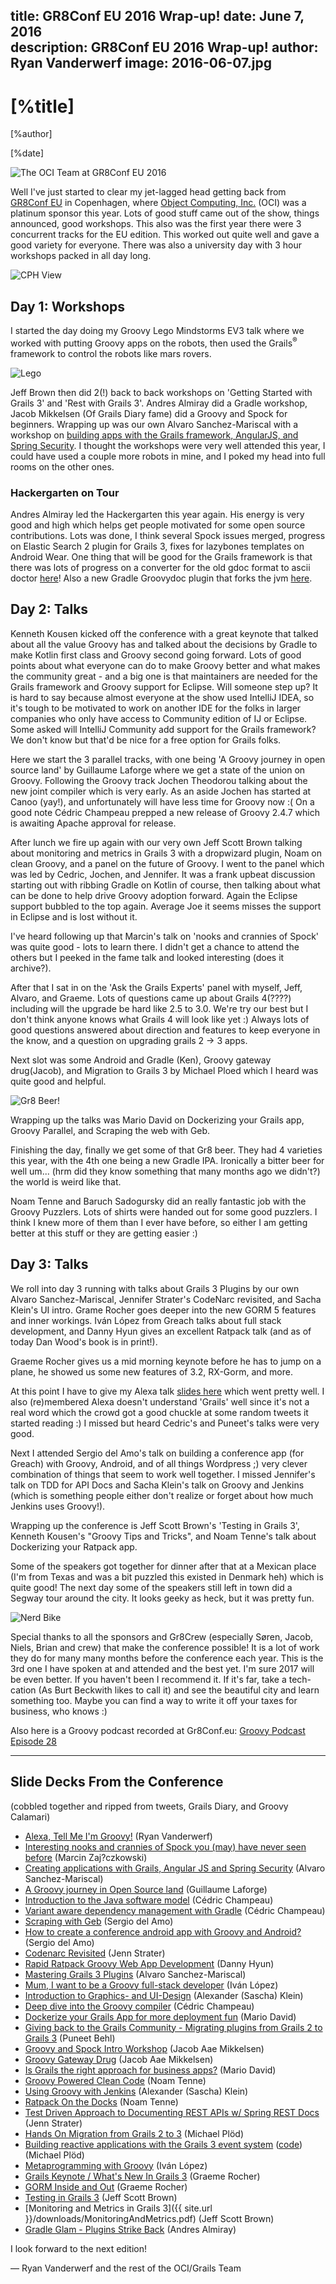 title: GR8Conf EU 2016 Wrap-up!
date: June 7, 2016  
description: GR8Conf EU 2016 Wrap-up!
author: Ryan Vanderwerf
image: 2016-06-07.jpg   
---

# [%title]

[%author]

[%date] 

![The OCI Team at GR8Conf EU 2016](2016-06-07-img01.jpg)

Well I've just started to clear my jet-lagged head getting back from [GR8Conf EU](http://gr8conf.eu/) in Copenhagen, where [Object Computing, Inc.](https://objectcomputing.com/) (OCI) was a platinum sponsor this year. Lots of good stuff came out of the show, things announced, good workshops. This also was the first year there were 3 concurrent tracks for the EU edition. This worked out quite well and gave a good variety for everyone. There was also a university day with 3 hour workshops packed in all day long.

![CPH View](2016-06-07-img02.jpg)

## Day 1: Workshops

I started the day doing my Groovy Lego Mindstorms EV3 talk where we worked with putting Groovy apps on the robots, then used the Grails<sup>&reg;</sup> framework to control the robots like mars rovers.

![Lego](2016-06-07-img03.jpg)

Jeff Brown then did 2(!) back to back workshops on 'Getting Started with Grails 3' and 'Rest with Grails 3'. Andres Almiray did a Gradle workshop, Jacob Mikkelsen (Of Grails Diary fame) did a Groovy and Spock for beginners. Wrapping up was our own Alvaro Sanchez-Mariscal with a workshop on [building apps with the Grails framework, AngularJS, and Spring Security](http://alvarosanchez.github.io/grails-angularjs-springsecurity-workshop/ "Building Apps with Grails"). I thought the workshops were very well attended this year, I could have used a couple more robots in mine, and I poked my head into full rooms on the other ones.

### Hackergarten on Tour

Andres Almiray led the Hackergarten this year again. His energy is very good and high which helps get people motivated for some open source contributions. Lots was done, I think several Spock issues merged, progress on Elastic Search 2 plugin for Grails 3, fixes for lazybones templates on Android Wear. One thing that will be good for the Grails framework is that there was lots of progress on a converter for the old gdoc format to ascii doctor [here](https://t.co/NA41R1DUjM)! Also a new Gradle Groovydoc plugin that forks the jvm [here](https://t.co/EsFOyuVx7n).

## Day 2: Talks

Kenneth Kousen kicked off the conference with a great keynote that talked about all the value Groovy has and talked about the decisions by Gradle to make Kotlin first class and Groovy second going forward. Lots of good points about what everyone can do to make Groovy better and what makes the community great - and a big one is that maintainers are needed for the Grails framework and Groovy support for Eclipse. Will someone step up? It is hard to say because almost everyone at the show used IntelliJ IDEA, so it's tough to be motivated to work on another IDE for the folks in larger companies who only have access to Community edition of IJ or Eclipse. Some asked will IntelliJ Community add support for the Grails framework? We don't know but that'd be nice for a free option for Grails folks.

Here we start the 3 parallel tracks, with one being 'A Groovy journey in open source land' by Guillaume Laforge where we get a state of the union on Groovy. Following the Groovy track Jochen Theodorou talking about the new joint compiler which is very early. As an aside Jochen has started at Canoo (yay!), and unfortunately will have less time for Groovy now :( On a good note Cédric Champeau prepped a new release of Groovy 2.4.7 which is awaiting Apache approval for release.

After lunch we fire up again with our very own Jeff Scott Brown talking about monitoring and metrics in Grails 3 with a dropwizard plugin, Noam on clean Groovy, and a panel on the future of Groovy. I went to the panel which was led by Cedric, Jochen, and Jennifer. It was a frank upbeat discussion starting out with ribbing Gradle on Kotlin of course, then talking about what can be done to help drive Groovy adoption forward. Again the Eclipse support bubbled to the top again. Average Joe it seems misses the support in Eclipse and is lost without it.

I've heard following up that Marcin's talk on 'nooks and crannies of Spock' was quite good - lots to learn there. I didn't get a chance to attend the others but I peeked in the fame talk and looked interesting (does it archive?).

After that I sat in on the 'Ask the Grails Experts' panel with myself, Jeff, Alvaro, and Graeme. Lots of questions came up about Grails 4(????) including will the upgrade be hard like 2.5 to 3.0\. We're try our best but I don't think anyone knows what Grails 4 will look like yet :) Always lots of good questions answered about direction and features to keep everyone in the know, and a question on upgrading grails 2 -> 3 apps.

Next slot was some Android and Gradle (Ken), Groovy gateway drug(Jacob), and Migration to Grails 3 by Michael Ploed which I heard was quite good and helpful.

![Gr8 Beer!](2016-06-07-img04.jpg)

Wrapping up the talks was Mario David on Dockerizing your Grails app, Groovy Parallel, and Scraping the web with Geb.

Finishing the day, finally we get some of that Gr8 beer. They had 4 varieties this year, with the 4th one being a new Gradle IPA. Ironically a bitter beer for well um... (hrm did they know something that many months ago we didn't?) the world is weird like that.

Noam Tenne and Baruch Sadogursky did an really fantastic job with the Groovy Puzzlers. Lots of shirts were handed out for some good puzzlers. I think I knew more of them than I ever have before, so either I am getting better at this stuff or they are getting easier :)

## Day 3: Talks

We roll into day 3 running with talks about Grails 3 Plugins by our own Alvaro Sanchez-Mariscal, Jennifer Strater's CodeNarc revisited, and Sacha Klein's UI intro. Grame Rocher goes deeper into the new GORM 5 features and inner workings. Iván López from Greach talks about full stack development, and Danny Hyun gives an excellent Ratpack talk (and as of today Dan Wood's book is in print!).

Graeme Rocher gives us a mid morning keynote before he has to jump on a plane, he showed us some new features of 3.2, RX-Gorm, and more.

At this point I have to give my Alexa talk [slides here](https://speakerdeck.com/rvanderwerf/alexa-tell-me-im-groovy-gr8conf-dot-eu-2016) which went pretty well. I also (re)membered Alexa doesn't understand 'Grails' well since it's not a real word which the crowd got a good chuckle at some random tweets it started reading :) I missed but heard Cedric's and Puneet's talks were very good.

Next I attended Sergio del Amo's talk on building a conference app (for Greach) with Groovy, Android, and of all things Wordpress ;) very clever combination of things that seem to work well together. I missed Jennifer's talk on TDD for API Docs and Sacha Klein's talk on Groovy and Jenkins (which is something people either don't realize or forget about how much Jenkins uses Groovy!).

Wrapping up the conference is Jeff Scott Brown's 'Testing in Grails 3', Kenneth Kousen's "Groovy Tips and Tricks", and Noam Tenne's talk about Dockerizing your Ratpack app.

Some of the speakers got together for dinner after that at a Mexican place (I'm from Texas and was a bit puzzled this existed in Denmark heh) which is quite good! The next day some of the speakers still left in town did a Segway tour around the city. It looks geeky as heck, but it was pretty fun.

![Nerd Bike](2016-06-07-img05.jpg)

Special thanks to all the sponsors and Gr8Crew (especially Søren, Jacob, Niels, Brian and crew) that make the conference possible! It is a lot of work they do for many many months before the conference each year. This is the 3rd one I have spoken at and attended and the best yet. I'm sure 2017 will be even better. If you haven't been I recommend it. If it's far, take a tech-cation (As Burt Beckwith likes to call it) and see the beautiful city and learn something too. Maybe you can find a way to write it off your taxes for business, who knows :)

Also here is a Groovy podcast recorded at Gr8Conf.eu: [Groovy Podcast Episode 28](https://www.youtube.com/watch?v=Sj9P6_jT9R8)

***

## Slide Decks From the Conference

(cobbled together and ripped from tweets, Grails Diary, and Groovy Calamari)

*   [Alexa, Tell Me I'm Groovy!](https://speakerdeck.com/rvanderwerf/alexa-tell-me-im-groovy-gr8conf-dot-eu-2016) (Ryan Vanderwerf)
*   [Interesting nooks and crannies of Spock you (may) have never seen before](https://speakerdeck.com/szpak/interesting-nooks-and-crannies-of-spock-you-may-have-never-seen-before) (Marcin Zaj?czkowski)
*   [Creating applications with Grails, Angular JS and Spring Security](http://www.slideshare.net/alvarosanchezmariscal/creating-applications-with-grails-angular-js-and-spring-security-62646073) (Alvaro Sanchez-Mariscal)
*   [A Groovy journey in Open Source land](https://speakerdeck.com/glaforge/a-groovy-journey-in-open-source-land) (Guillaume Laforge)
*   [Introduction to the Java software model](http://melix.github.io/gr8conf2016-intro-software-model/#/) (Cédric Champeau)
*   [Variant aware dependency management with Gradle](http://melix.github.io/gr8conf2016-variant-aware-dep-mgmt/#/) (Cédric Champeau)
*   [Scraping with Geb](https://speakerdeck.com/sdelamo/scraping-with-geb) (Sergio del Amo)
*   [How to create a conference android app with Groovy and Android?](https://t.co/2GsyZuq2h8) (Sergio del Amo)
*   [Codenarc Revisited](https://speakerdeck.com/jlstrater/codenarc-revisited-gr8conf-eu-2016) (Jenn Strater)
*   [Rapid Ratpack Groovy Web App Development](https://danhyun.github.io/2016-gr8confeu-rapid-ratpack-groovy/#implementing_individual_todo_chain) (Danny Hyun)
*   [Mastering Grails 3 Plugins](http://www.slideshare.net/alvarosanchezmariscal/mastering-grails-3-plugins-gr8conf-eu-2016) (Alvaro Sanchez-Mariscal)
*   [Mum, I want to be a Groovy full-stack developer](http://www.slideshare.net/ilopmar/gr8conf-2016-mum-i-want-to-be-a-groovy-fullstack-developer) (Iván López)
*   [Introduction to Graphics- and UI-Design](http://de.slideshare.net/sascha_klein/introduction-to-graphics-and-uidesign) (Alexander (Sascha) Klein)
*   [Deep dive into the Groovy compiler](http://melix.github.io/gr8conf2016-deepdive-groovy-compiler/#/) (Cédric Champeau)
*   [Dockerize your Grails App for more deployment fun](https://speakerdeck.com/mariodavid/dockerize-your-grails-app-for-more-deployment-fun-gr8conf-eu-2016) (Mario David)
*   [Giving back to the Grails Community - Migrating plugins from Grails 2 to Grails 3](https://speakerdeck.com/behl/giving-back-to-the-grails-community-migrating-plugins-from-grails-2-to-grails-3) (Puneet Behl)
*   [Groovy and Spock Intro Workshop](http://imada.sdu.dk/~jamik/gr8conf-2016/workshop/#/) (Jacob Aae Mikkelsen)
*   [Groovy Gateway Drug](http://imada.sdu.dk/~jamik/gr8conf-2016/groovy-gateway-drugs/#/) (Jacob Aae Mikkelsen)
*   [Is Grails the right approach for business apps?](https://speakerdeck.com/mariodavid/is-grails-the-right-approach-for-business-apps-gr8conf-eu-2016) (Mario David)
*   [Groovy Powered Clean Code](http://www.slideshare.net/gr8conf/groovy-powered-clean-code) (Noam Tenne)
*   [Using Groovy with Jenkins](http://de.slideshare.net/sascha_klein/using-groovy-with-jenkins) (Alexander (Sascha) Klein)
*   [Ratpack On the Docks](http://www.slideshare.net/gr8conf/ratpack-on-the-docks) (Noam Tenne)
*   [Test Driven Approach to Documenting REST APIs w/ Spring REST Docs](https://speakerdeck.com/jlstrater/a-test-driven-approach-to-documenting-restful-apis-with-spring-rest-docs-gr8conf-eu-2016) (Jenn Strater)
*   [Hands On Migration from Grails 2 to 3](https://www.innoq.com/de/talks/2016/06/hands-on-migration-grails-2-to-3/) (Michael Plöd)
*   [Building reactive applications with the Grails 3 event system](https://www.innoq.com/de/talks/2016/06/reactive-applications-with-grails3/) ([code](https://github.com/mploed/grails-event-example)) (Michael Plöd)
*   [Metaprogramming with Groovy](http://www.slideshare.net/ilopmar/gr8conf-2016-metaprogramming-with-groovy) (Iván López)
*   [Grails Keynote / What's New In Grails 3](http://www.slideshare.net/graemerocher/gr8conf-2016-whats-new-in-grails-3) (Graeme Rocher)
*   [GORM Inside and Out](http://www.slideshare.net/graemerocher/gr8conf-2016-gorm-inside-and-out) (Graeme Rocher)
*   [Testing in Grails 3](http://jeffbrown.github.io/testingdemo/) (Jeff Scott Brown)
*   [Monitoring and Metrics in Grails 3]({{ site.url }}/downloads/MonitoringAndMetrics.pdf) (Jeff Scott Brown)
*   [Gradle Glam - Plugins Strike Back](http://www.slideshare.net/aalmiray/gradle-glam-plugis-strike-back) (Andres Almiray)

I look forward to the next edition! 

— Ryan Vanderwerf and the rest of the OCI/Grails Team
